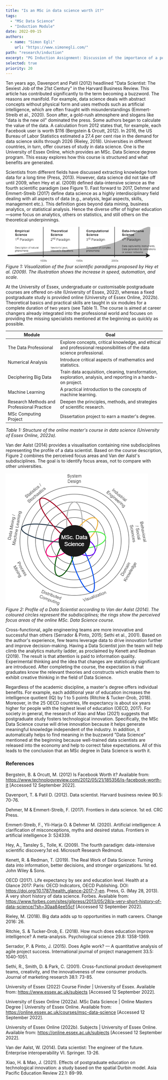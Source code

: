 ```yaml
---
title: "Is an MSc in data science worth it?"
tags:
  - "MSc Data Science" 
  - "Induction Module"
date: 2022-09-15
authors:
  - name: "Simon Egli"
    url: "https://www.simonegli.com/"
path: "research/induction"
excerpt: "PG Induction Assignment: Discussion of the importance of a postgraduate degree in the Computer Science field"
selected: true
priority: 20
---
```


Ten years ago, Davenport and Patil (2012) headlined "Data Scientist: The Sexiest Job of the 21st Century" in the Harvard Business Review. This article has contributed significantly to the term becoming a buzzword. The reasons are manifold. For example, data science deals with abstract concepts without physical form and uses methods such as artificial intelligence, which are often fraught with misunderstandings (Emmert-Streib et al., 2020). Soon after, a gold-rush atmosphere and slogans like "data is the new oil" dominated the press. Some authors began to calculate the value of the data. A calculation from 2012 states that, for example, each Facebook user is worth $116 (Bergstein & Orcutt, 2012). In 2016, the US Bureau of Labor Statistics estimated a 27.4 per cent rise in the demand for data science skills through 2026 (Rieley, 2018). Universities in different countries, in turn, offer courses of study in data science. One is the University of Essex Online, which provides an MSc. Data Science degree program. This essay explores how this course is structured and what benefits are generated.

Scientists from different fields have discussed extracting knowledge from data for a long time (Press, 2013). However, data science did not take off until 2009, when Hey et al. (2009) defined data-intensive science as the fourth scientific paradigm (see Figure 1). Fast forward to 2017, Dehmer and Emmert-Streib (2017) define data science as a highly interdisciplinary field dealing with all aspects of data (e.g., analysis, legal aspects, skills, management etc.). This definition goes beyond data mining, business analytics, or statistical analysis. Hence the diverse offer of higher education—some focus on analytics, others on statistics, and still others on the theoretical underpinnings.

![Figure 1: Visualization of the four scientific paradigms proposed by Hey et al. (2009). The illustration shows the increase in speed, automation, and scale.](fourth.paradigm.drawio.png)
*Figure 1: Visualization of the four scientific paradigms proposed by Hey et al. (2009). The illustration shows the increase in speed, automation, and scale.*

At the University of Essex, undergraduate or customisable postgraduate courses are offered on-site (University of Essex, 2022), whereas a fixed postgraduate study is provided online (University of Essex Online, 2022b). Theoretical basics and practical skills are taught in six modules for a complete duration of two years (see Table 1). The course is aimed at career changers already integrated into the professional world and focuses on providing the missing specialists mentioned at the beginning as quickly as possible.


| Module     |Goal|
|------------|------------|
|The Data Professional	| Explore concepts, critical knowledge, and ethical and professional responsibilities of the data science professional.|
|Numerical Analysis	|Introduce critical aspects of mathematics and statistics.|
|Deciphering Big Data	|Train data acquisition, cleaning, transformation, exploration, analysis, and reporting in a hands-on project.|
|Machine Learning	|A practical introduction to the concepts of machine learning.|
|Research Methods and Professional Practice	|Deepen the principles, methods, and strategies of scientific research.|
|MSc Computing Project	|Dissertation project to earn a master's degree.|

*Table 1: Structure of the online master's course in data science (University of Essex Online, 2022a).*

Van der Aalst (2014) provides a visualisation containing nine subdisciplines representing the profile of a data scientist. Based on the course description, Figure 2 combines the perceived focus areas and Van der Aalst's subdisciplines. The goal is to identify focus areas, not to compare with other universities.
 
![Figure 2: Profile of a Data Scientist according to Van der Aalst (2014). The coloured circles represent the subdisciplines; the rings show the perceived focus areas of the online MSc. Data Science course.](ds.flower.drawio.png)<br/>
*Figure 2: Profile of a Data Scientist according to Van der Aalst (2014). The coloured circles represent the subdisciplines; the rings show the perceived focus areas of the online MSc. Data Science course.*

Cross-functional, agile engineering teams are more innovative and successful than others (Serrador & Pinto, 2015; Sethi et al., 2001). Based on the author's experience, few teams leverage data to drive innovation further and improve decision-making. Having a Data Scientist join the team will help climb the analytics maturity ladder, as proclaimed by Kenett and Redman (2019). The result is that attention is paid to information quality. Experimental thinking and the idea that changes are statistically significant are introduced. After completing the course, the expectation is that graduates know the relevant theories and constructs which enable them to exhibit creative thinking in the field of Data Science.

Regardless of the academic discipline, a master's degree offers individual benefits. For example, each additional year of education increases the intelligence quotient (IQ) by 1 to 5 points (Ritchie & Tucker-Drob, 2018). Moreover, in the 25 OECD countries, life expectancy is about six years higher for people with the highest level of education (OECD, 2017). For society in general, the research of Xiao and Mao (2021) suggests that postgraduate study fosters technological innovation. Specifically, the MSc Data Science course will drive innovation because it helps generate meaningful knowledge independent of the industry. In addition, it automatically helps to find meaning in the buzzword "Data Science" mentioned at the beginning because well-trained data scientists are released into the economy and help to correct false expectations. All of this leads to the conclusion that an MSc degree in Data Science is worth it.

### References

Bergstein, B. & Orcutt, M. (2012) Is Facebook Worth it? Available from:
https://www.technologyreview.com/2012/05/21/185356/is-facebook-worth-it [Accessed 12 September 2022].

Davenport, T. & Patil D. (2012). Data scientist. Harvard business review 90.5: 70-76.

Dehmer, M & Emmert-Streib, F. (2017). Frontiers in data science. 1st ed. CRC Press.

Emmert-Streib, F., Yli-Harja O. & Dehmer M. (2020). Artificial intelligence: A clarification of misconceptions, myths and desired status. Frontiers in artificial intelligence 3: 524339.

Hey, A., Tansley S., Tolle, K. (2009). The fourth paradigm: data-intensive scientific discovery.1st ed. Microsoft Research Redmond.

Kenett, R. & Redman, T. (2019). The Real Work of Data Science:
Turning data into information, better decisions, and stronger organizations. 1st ed.
John Wiley & Sons.

OECD (2017). Life expectancy by sex and education level. Health at a Glance 2017: Paris: OECD Indicators, OECD Publishing. DOI: https://doi.org/10.1787/health_glance-2017-7-en.
Press, G. (May 28, 2013). A very short history of data science. Forbes. Available from: https://www.forbes.com/sites/gilpress/2013/05/28/a-very-short-history-of-data-science/?sh=30aa84ee55cf [Accessed 12 September 2022].

Rieley, M. (2018). Big data adds up to opportunities in math careers. Change 2016: 26.

Ritchie, S. & Tucker-Drob, E. (2018). How much does education improve intelligence? A meta-analysis. Psychological science 29.8: 1358-1369.

Serrador, P. & Pinto, J. (2015). Does Agile work? — A quantitative analysis of agile project success. International journal of project
management 33.5: 1040-1051.

Sethi, R., Smith, D. & Park, C. (2001). Cross-functional product development teams, creativity, and the innovativeness of new consumer products. Journal of marketing research 38.1: 73-85.

University of Essex (2022) Course Finder | University of Essex. Available from: https://www.essex.ac.uk/subjects [Accessed 12 September 2022].

University of Essex Online (2022a). MSc Data Science | Online Masters Degree | University of Essex Online. Available from: https://online.essex.ac.uk/courses/msc-data-science [Accessed 12 September 2022].

University of Essex Online (2022b). Subjects | University of Essex Online. Available from: https://online.essex.ac.uk/subjects [Accessed 12 September 2022].

Van der Aalst, W. (2014). Data scientist: The engineer of the future. Enterprise interoperability VI. Springer. 13-26.

Xiao, H. & Mao, J. (2021). Effects of postgraduate education on technological innovation: a study based on the spatial Durbin model. Asia
Pacific Education Review 22.1: 89-99.
